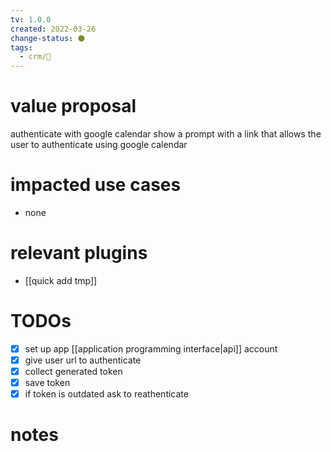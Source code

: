 ```yaml
---
tv: 1.0.0
created: 2022-03-26
change-status: ⚫
tags:
  - crm/🌱
---
```

 
# value proposal
authenticate with google calendar
show a prompt with a link that allows the user to authenticate using google calendar

# impacted use cases
- none

# relevant plugins
- [[quick add tmp]]

# TODOs
- [x] set up app [[application programming interface|api]] account
- [x] give user url to authenticate
- [x] collect generated token
- [x] save token
- [x] if token is outdated ask to reathenticate
# notes















